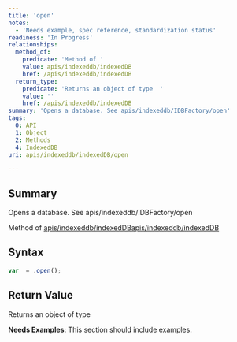 ```yaml
---
title: 'open'
notes:
  - 'Needs example, spec reference, standardization status'
readiness: 'In Progress'
relationships:
  method_of:
    predicate: 'Method of '
    value: apis/indexeddb/indexedDB
    href: /apis/indexeddb/indexedDB
  return_type:
    predicate: 'Returns an object of type  '
    value: ''
    href: /apis/indexeddb/indexedDB
summary: 'Opens a database. See apis/indexeddb/IDBFactory/open'
tags:
  0: API
  1: Object
  2: Methods
  4: IndexedDB
uri: apis/indexeddb/indexedDB/open

---
```

## Summary

Opens a database. See apis/indexeddb/IDBFactory/open

Method of [apis/indexeddb/indexedDB](/apis/indexeddb/indexedDB)[apis/indexeddb/indexedDB](/apis/indexeddb/indexedDB)

## Syntax

``` js
var  = .open();
```

## Return Value

Returns an object of type

**Needs Examples**: This section should include examples.

